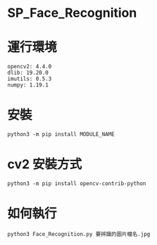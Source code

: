 # SP_Face_Recognition
# 運行環境
```
opencv2: 4.4.0
dlib: 19.20.0
imutils: 0.5.3
numpy: 1.19.1
```
# 安裝
```
python3 -m pip install MODULE_NAME
```
# cv2 安裝方式
```
python3 -m pip install opencv-contrib-python
```
# 如何執行
```
python3 Face_Recognition.py 要辨識的圖片檔名.jpg
```

